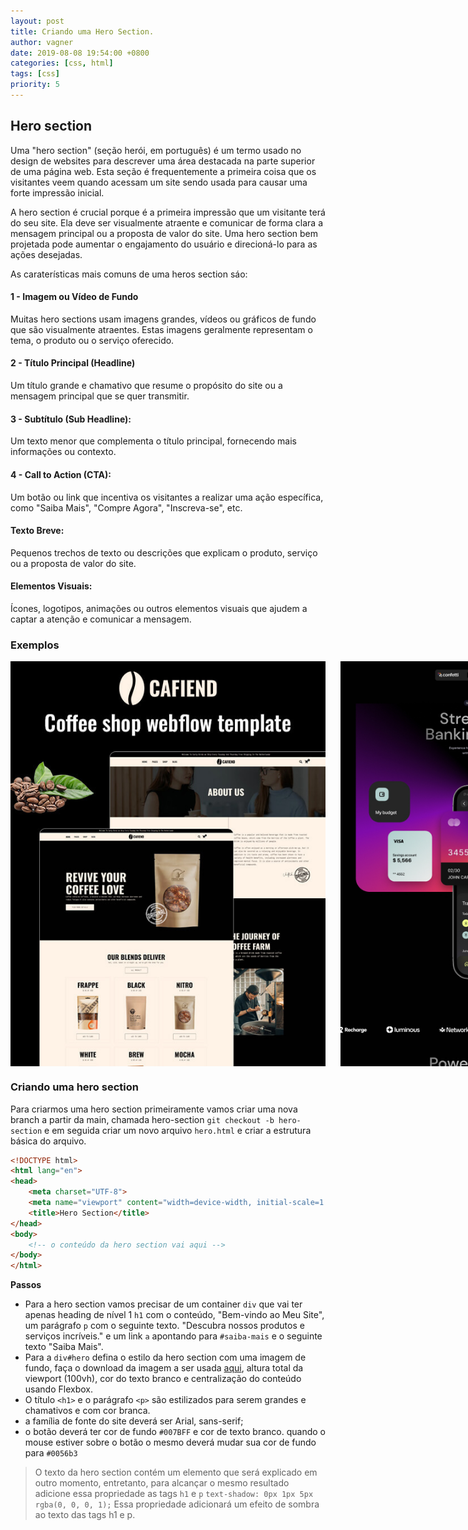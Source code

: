 ```yaml
---
layout: post
title: Criando uma Hero Section.
author: vagner
date: 2019-08-08 19:54:00 +0800
categories: [css, html]
tags: [css]
priority: 5
---
```


## Hero section

Uma "hero section" (seção herói, em português) é um termo usado no design de websites para descrever uma área destacada na parte superior de uma página web. Esta seção é frequentemente a primeira coisa que os visitantes veem quando acessam um site sendo usada para causar uma forte impressão inicial.

A hero section é crucial porque é a primeira impressão que um visitante terá do seu site. Ela deve ser visualmente atraente e comunicar de forma clara a mensagem principal ou a proposta de valor do site. Uma hero section bem projetada pode aumentar o engajamento do usuário e direcioná-lo para as ações desejadas.

As caraterísticas mais comuns de uma heros section sáo: 

#### 1 - Imagem ou Vídeo de Fundo
Muitas hero sections usam imagens grandes, vídeos ou gráficos de fundo que são visualmente atraentes. Estas imagens geralmente representam o tema, o produto ou o serviço oferecido.

#### 2 - Título Principal (Headline)
Um título grande e chamativo que resume o propósito do site ou a mensagem principal que se quer transmitir.

#### 3 - Subtítulo (Sub Headline):
Um texto menor que complementa o título principal, fornecendo mais informações ou contexto.

#### 4 - Call to Action (CTA):
Um botão ou link que incentiva os visitantes a realizar uma ação específica, como "Saiba Mais", "Compre Agora", "Inscreva-se", etc.

#### Texto Breve:
Pequenos trechos de texto ou descrições que explicam o produto, serviço ou a proposta de valor do site.

#### Elementos Visuais:
Ícones, logotipos, animações ou outros elementos visuais que ajudem a captar a atenção e comunicar a mensagem.


### Exemplos

<div style="display: flex; gap: 24px">
<img  src="/assets/img/hero-1.jpeg" alt="Modelo de hero section">
<img  src="/assets/img/hero-2.jpeg" alt="Modelo de hero section">
<img  src="/assets/img/hero-3.jpeg" alt="Modelo de hero section">
</div>


### Criando uma hero section

Para criarmos uma hero section primeiramente vamos criar
uma nova branch a partir da main, chamada hero-section `git checkout -b hero-section` e em seguida criar
um novo arquivo `hero.html` e criar a estrutura básica do arquivo.


```html
<!DOCTYPE html>
<html lang="en">
<head>
    <meta charset="UTF-8">
    <meta name="viewport" content="width=device-width, initial-scale=1.0">
    <title>Hero Section</title>
</head>
<body>
    <!-- o conteúdo da hero section vai aqui -->
</body>
</html>
```

**Passos**

- Para a hero section vamos precisar de um container `div` que vai ter apenas heading de nível 1 `h1` com o conteúdo, "Bem-vindo ao Meu Site", um parágrafo `p` com o seguinte texto. "Descubra nossos produtos e serviços incríveis." e um link `a` apontando para `#saiba-mais` e o seguinte texto "Saiba Mais". 
- Para a `div#hero` defina o estilo da hero section com uma imagem de fundo, faça o download da imagem a ser usada <a href="{{ site.baseurl }}/assets/img/contact.jpg">aqui</a>, altura total da viewport (100vh), cor do texto branco e centralização do conteúdo usando Flexbox.
- O título `<h1>` e o parágrafo `<p>` são estilizados para serem grandes e chamativos e com cor branca.
- a família de fonte do site deverá ser Arial, sans-serif;
- o botão deverá ter cor de fundo `#007BFF` e cor de texto branco. quando o mouse estiver sobre o botão o mesmo deverá mudar sua cor de fundo para `#0056b3`

> O texto da hero section contém um elemento que será explicado em outro momento, entretanto, para alcançar o mesmo resultado adicione essa propriedade as tags `h1` e `p`
> `text-shadow: 0px 1px 5px rgba(0, 0, 0, 1);`
> Essa propriedade adicionará um efeito de sombra ao texto das tags h1 e p.

